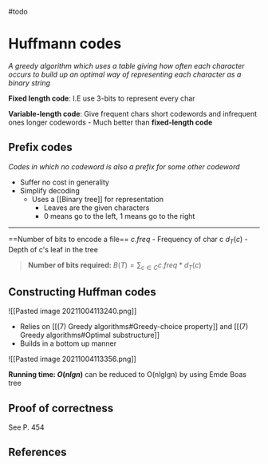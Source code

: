 #todo 

# Huffmann codes
*A greedy algorithm which uses a table giving how often each character occurs to build up an optimal way of representing each character as a binary string*

**Fixed length code**: I.E use 3-bits to represent every char

**Variable-length code**: Give frequent chars short codewords and infrequent ones longer codewords
	- Much better than **fixed-length code**
	
## Prefix codes
*Codes in which no codeword is also a prefix for some other codeword*
- Suffer no cost in generality
- Simplify decoding
	- Uses a [[Binary tree]] for representation
		- Leaves are the given characters
		- 0 means go to the left, 1 means go to the right
---
==Number of bits to encode a file==
$c.freq$ - Frequency of char c
$d_T(c)$  - Depth of c's leaf in the tree

>**Number of bits required:**
>$B(T)= \sum_{c\in C}c.freq*d_T(c)$

## Constructing Huffman codes
![[Pasted image 20211004113240.png]]
- Relies on [[(7) Greedy algorithms#Greedy-choice property]] and [[(7) Greedy algorithms#Optimal substructure]]
- Builds in a bottom up manner

![[Pasted image 20211004113356.png]]

**Running time: $O(nlgn)$** can be reduced to O(nlglgn) by using Emde Boas tree

## Proof of correctness
See P. 454

## References